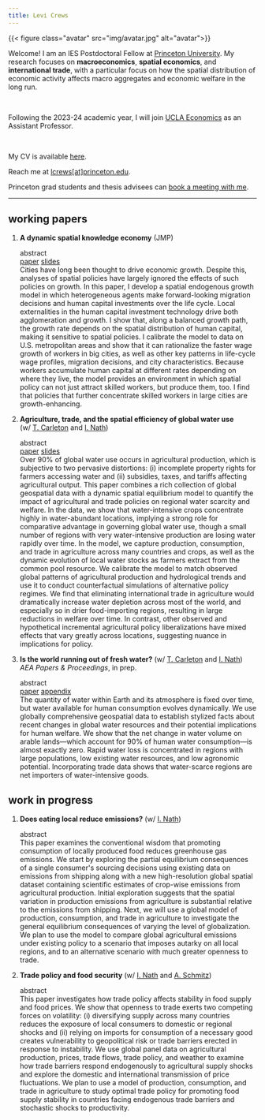 ```yaml
---
title: Levi Crews
---
```


{{< figure class="avatar" src="img/avatar.jpg" alt="avatar">}}

Welcome! I am an IES Postdoctoral Fellow at
[Princeton University](https://ies.princeton.edu/).
My research focuses on **macroeconomics**, **spatial economics**,
and **international trade**,
with a particular focus on how the spatial distribution of economic activity
affects macro aggregates and economic welfare in the long run.

<br>

Following the 2023-24 academic year,
I will join [UCLA Economics](https://economics.ucla.edu/)
as an Assistant Professor.

<br>

My CV is available [here](https://www.levicrews.com/files/crews-cv.pdf).

Reach me at [lcrews[at]princeton.edu](mailto:lcrews@princeton.edu).

Princeton grad students and thesis advisees can [book a meeting with me](https://calendar.app.google/ouW4CBc6e7ohtGgz6).

---

## working papers

1. **A dynamic spatial knowledge economy** (JMP) <br>
    <nav>
    <div class="summary" data-nav="dske">abstract</div>
    <a href="/files/p-dske_paper.pdf" class="button">paper</a>
    <a href="/files/p-dske_slides.pdf" class="button">slides</a>
    </nav>
    <div class="details">
    <div class="summary-target" data-summary="dske">
        Cities have long been thought to drive economic growth. Despite this, analyses of spatial policies have largely ignored the effects of such policies on growth. In this paper, I develop a spatial endogenous growth model in which heterogeneous agents make forward-looking migration decisions and human capital investments over the life cycle. Local externalities in the human capital investment technology drive both agglomeration and growth. I show that, along a balanced growth path, the growth rate depends on the spatial distribution of human capital, making it sensitive to spatial policies. I calibrate the model to data on U.S. metropolitan areas and show that it can rationalize the faster wage growth of workers in big cities, as well as other key patterns in life-cycle wage profiles, migration decisions, and city characteristics. Because workers accumulate human capital at different rates depending on where they live, the model provides an environment in which spatial policy can not just attract skilled workers, but produce them, too. I find that policies that further concentrate skilled workers in large cities are growth-enhancing.
    </div>
    </div>

2. **Agriculture, trade, and the spatial efficiency of global water use** (w/&nbsp;[T.&nbsp;Carleton](https://www.tammacarleton.com/) and [I.&nbsp;Nath](https://www.ishannath.com/)) <br>
    <nav>
    <div class="summary" data-nav="wateruse">abstract</div>
    <a href="/files/p-wateruse_paper.pdf" class="button">paper</a>
    <a href="/files/p-wateruse_slides.pdf" class="button">slides</a>
    </nav>
    <div class="details">
    <div class="summary-target" data-summary="wateruse">
        Over 90% of global water use occurs in agricultural production, which is subjective to two pervasive distortions: (i) incomplete property rights for farmers accessing water and (ii) subsidies, taxes, and tariffs affecting agricultural output. This paper combines a rich collection of global geospatial data with a dynamic spatial equilibrium model to quantify the impact of agricultural and trade policies on regional water scarcity and welfare. In the data, we show that water-intensive crops concentrate highly in water-abundant locations, implying a strong role for comparative advantage in governing global water use, though a small number of regions with very water-intensive production are losing water rapidly over time. In the model, we capture production, consumption, and trade in agriculture across many countries and crops, as well as the dynamic evolution of local water stocks as farmers extract from the common pool resource. We calibrate the model to match observed global patterns of agricultural production and hydrological trends and use it to conduct counterfactual simulations of alternative policy regimes. We find that eliminating international trade in agriculture would dramatically increase water depletion across most of the world, and especially so in drier food-importing regions, resulting in large reductions in welfare over time. In contrast, other observed and hypothetical incremental agricultural policy liberalizations have mixed effects that vary greatly across locations, suggesting nuance in implications for policy.
    </div>
    </div>

3. **Is the world running out of fresh water?** (w/&nbsp;[T.&nbsp;Carleton](https://www.tammacarleton.com/) and [I.&nbsp;Nath](https://www.ishannath.com/)) *AEA&nbsp;Papers & Proceedings*, in&nbsp;prep. <br>
    <nav>
    <div class="summary" data-nav="wateruse-pp">abstract</div>
    <a href="/files/p-wateruse_pp-paper.pdf" class="button">paper</a>
    <a href="/files/p-wateruse_pp-appendix.pdf" class="button">appendix</a>
    </nav>
    <div class="details">
    <div class="summary-target" data-summary="wateruse-pp">
        The quantity of water within Earth and its atmosphere is fixed over time, but water available for human consumption evolves dynamically. We use globally comprehensive geospatial data to establish stylized facts about recent changes in global water resources and their potential implications for human welfare. We show that the net change in water volume on arable lands&mdash;which account for 90% of human water consumption&mdash;is almost exactly zero. Rapid water loss is concentrated in regions with large populations, low existing water resources, and low agronomic potential. Incorporating trade data shows that water-scarce regions are net importers of water-intensive goods.
    </div>
    </div>

## work in progress

1. **Does eating local reduce emissions?** (w/ [I.&nbsp;Nath](https://www.ishannath.com/))
    <nav>
    <div class="summary" data-nav="eatlocal">abstract</div>
    </nav>
    <div class="details">
    <div class="summary-target" data-summary="eatlocal">
        This paper examines the conventional wisdom that promoting consumption of locally produced food reduces greenhouse gas emissions. We start by exploring the partial equilibrium consequences of a single consumer's sourcing decisions using existing data on emissions from shipping along with a new high-resolution global spatial dataset containing scientific estimates of crop-wise emissions from agricultural production. Initial exploration suggests that the spatial variation in production emissions from agriculture is substantial relative to the emissions from shipping. Next, we will use a global model of production, consumption, and trade in agriculture to investigate the general equilibrium consequences of varying the level of globalization. We plan to use the model to compare global agricultural emissions under existing policy to a scenario that imposes autarky on all local regions, and to an alternative scenario with much greater openness to trade.
    </div>
    </div>

2. **Trade policy and food security** (w/ [I.&nbsp;Nath](https://www.ishannath.com/) and [A.&nbsp;Schmitz](https://www.econ.berkeley.edu/grad/profiles/15946))
    <nav>
    <div class="summary" data-nav="foodsecurity">abstract</div>
    </nav>
    <div class="details">
    <div class="summary-target" data-summary="foodsecurity">
        This paper investigates how trade policy affects stability in food supply and food prices. We show that openness to trade exerts two competing forces on volatility: (i) diversifying supply across many countries reduces the exposure of local consumers to domestic or regional shocks and (ii) relying on imports for consumption of a necessary good creates vulnerability to geopolitical risk or trade barriers erected in response to instability. We use global panel data on agricultural production, prices, trade flows, trade policy, and weather to examine how trade barriers respond endogenously to agricultural supply shocks and explore the domestic and international transmission of price fluctuations. We plan to use a model of production, consumption, and trade in agriculture to study optimal trade policy for promoting food supply stability in countries facing endogenous trade barriers and stochastic shocks to productivity.
    </div>
    </div>
